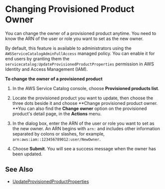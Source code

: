 # Changing Provisioned Product Owner<a name="change-pp-owner"></a>

 You can change the owner of a provisioned product anytime\. You need to know the ARN of the user or role you want to set as the new owner\. 

 By default, this feature is available to administrators using the `AWSServiceCatalogAdminFullAccess` managed policy\. You can enable it for end users by granting them the `servicecatalog:UpdateProvisionedProductProperties` permission in AWS Identity and Access Management \(IAM\)\. 

**To change the owner of a provisioned product**

1.  In the AWS Service Catalog console, choose **Provisioned products list**\. 

1. Locate the provisioned product you want to update, then choose the three dots beside it and choose **Change provisioned product owner\. **You can also find the **Change owner** option on the provisioned product's detail page, in the **Actions** menu\. 

1.  In the dialog box, enter the ARN of the user or role you want to set as the new owner\. An ARN begins with `arn:` and includes other information separated by colons or slashes, for example, `arn:aws:iam::123456789012:user/NewOwner`\. 

1.  Choose **Submit**\. You will see a success message when the owner has been updated\. 

## See Also<a name="change-pp-owner-see-also"></a>
+  [UpdateProvisionedProductProperties](https://docs.aws.amazon.com/servicecatalog/latest/dg/API_UpdateProvisionedProductProperties.html) 